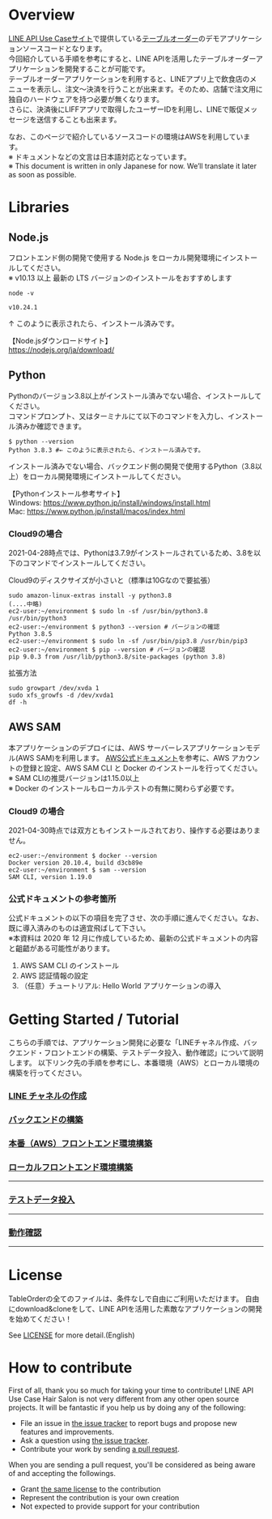 # Overview
[LINE API Use Caseサイト](https://lineapiusecase.com/ja/top.html)で提供している[テーブルオーダー](https://lineapiusecase.com/ja/usecase/tableorder.html)のデモアプリケーションソースコードとなります。    
今回紹介している手順を参考にすると、LINE APIを活用したテーブルオーダーアプリケーションを開発することが可能です。    
テーブルオーダーアプリケーションを利用すると、LINEアプリ上で飲食店のメニューを表示し、注文～決済を行うことが出来ます。そのため、店舗で注文用に独自のハードウェアを持つ必要が無くなります。   
さらに、決済後にLIFFアプリで取得したユーザーIDを利用し、LINEで販促メッセージを送信することも出来ます。

なお、このページで紹介しているソースコードの環境はAWSを利用しています。  
※ ドキュメントなどの文言は日本語対応となっています。  
※ This document is written in only Japanese for now. We’ll translate it later as soon as possible.

# Libraries
## Node.js
フロントエンド側の開発で使用する Node.js をローカル開発環境にインストールしてください。  
※ v10.13 以上 最新の LTS バージョンのインストールをおすすめします

```
node -v

v10.24.1 
```
↑ このように表示されたら、インストール済みです。


【Node.jsダウンロードサイト】  
https://nodejs.org/ja/download/

## Python
Pythonのバージョン3.8以上がインストール済みでない場合、インストールしてください。  
コマンドプロンプト、又はターミナルにて以下のコマンドを入力し、インストール済みか確認できます。

```
$ python --version
Python 3.8.3 #← このように表示されたら、インストール済みです。
```

インストール済みでない場合、バックエンド側の開発で使用するPython（3.8以上）をローカル開発環境にインストールしてください。

【Pythonインストール参考サイト】  
Windows: https://www.python.jp/install/windows/install.html  
Mac: https://www.python.jp/install/macos/index.html

### Cloud9の場合

2021-04-28時点では、Pythonは3.7.9がインストールされているため、3.8を以下のコマンドでインストールしてください。

Cloud9のディスクサイズが小さいと（標準は10Gなので要拡張）

```
sudo amazon-linux-extras install -y python3.8
(....中略)
ec2-user:~/environment $ sudo ln -sf /usr/bin/python3.8 /usr/bin/python3
ec2-user:~/environment $ python3 --version # バージョンの確認
Python 3.8.5
ec2-user:~/environment $ sudo ln -sf /usr/bin/pip3.8 /usr/bin/pip3
ec2-user:~/environment $ pip --version # バージョンの確認
pip 9.0.3 from /usr/lib/python3.8/site-packages (python 3.8)
```

拡張方法

``` 
sudo growpart /dev/xvda 1
sudo xfs_growfs -d /dev/xvda1
df -h
```


## AWS SAM
本アプリケーションのデプロイには、AWS サーバーレスアプリケーションモデル(AWS SAM)を利用します。
[AWS公式ドキュメント](https://docs.aws.amazon.com/ja_jp/serverless-application-model/latest/developerguide/serverless-sam-cli-install.html
)を参考に、AWS アカウントの登録と設定、AWS SAM CLI と Docker のインストールを行ってください。  
※ SAM CLIの推奨バージョンは1.15.0以上  
※ Docker のインストールもローカルテストの有無に関わらず必要です。

### Cloud9 の場合

2021-04-30時点では双方ともインストールされており、操作する必要はありません。

``` shell
ec2-user:~/environment $ docker --version
Docker version 20.10.4, build d3cb89e
ec2-user:~/environment $ sam --version
SAM CLI, version 1.19.0

```


### 公式ドキュメントの参考箇所
公式ドキュメントの以下の項目を完了させ、次の手順に進んでください。なお、既に導入済みのものは適宜飛ばして下さい。  
※本資料は 2020 年 12 月に作成しているため、最新の公式ドキュメントの内容と齟齬がある可能性があります。

1. AWS SAM CLI のインストール
1. AWS 認証情報の設定
1. （任意）チュートリアル: Hello World アプリケーションの導入

# Getting Started / Tutorial
こちらの手順では、アプリケーション開発に必要な「LINEチャネル作成、バックエンド・フロントエンドの構築、テストデータ投入、動作確認」について説明します。
以下リンク先の手順を参考にし、本番環境（AWS）とローカル環境の構築を行ってください。

### [LINE チャネルの作成](./docs/liff-channel-create.md)
### [バックエンドの構築](./docs/back-end-construction.md)
### [本番（AWS）フロントエンド環境構築](./docs/front-end-construction.md)
### [ローカルフロントエンド環境構築](./docs/front-end-development-environment.md)
***
### [テストデータ投入](./docs/test-data-charge.md)
***
### [動作確認](./docs/validation.md)
***
# License
TableOrderの全てのファイルは、条件なしで自由にご利用いただけます。
自由にdownload&cloneをして、LINE APIを活用した素敵なアプリケーションの開発を始めてください！

See [LICENSE](LICENSE) for more detail.(English)

# How to contribute

First of all, thank you so much for taking your time to contribute! LINE API Use Case Hair Salon is not very different from any other open source projects. It will be fantastic if you help us by doing any of the following:

- File an issue in [the issue tracker](https://github.com/line/line-api-use-case-table-order/issues) to report bugs and propose new features and improvements.
- Ask a question using [the issue tracker](https://github.com/line/line-api-use-case-table-order/issues).
- Contribute your work by sending [a pull request](https://github.com/line/line-api-use-case-table-order/pulls).

When you are sending a pull request, you'll be considered as being aware of and accepting the followings.
- Grant [the same license](LICENSE) to the contribution
- Represent the contribution is your own creation
- Not expected to provide support for your contribution
